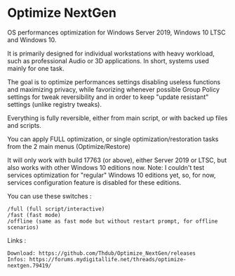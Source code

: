 # Optimize NextGen
OS performances optimization for Windows Server 2019, Windows 10 LTSC and Windows 10.

It is primarily designed for individual workstations with heavy workload, such as professional Audio or 3D applications. 
In short, systems used mainly for one task.

The goal is to optimize performances settings disabling useless functions and maximizing privacy, while favorizing whenever possible Group Policy settings for tweak reversibility and in order to keep "update resistant" settings (unlike registry tweaks).
    
Everything is fully reversible, either from main script, or with backed up files and scripts.

You can apply FULL optimization, or single optimization/restoration tasks from the 2 main menus (Optimize/Restore)

It will only work with build 17763 (or above), either Server 2019 or LTSC, but also works with other Windows 10 editions now. Note: I couldn't test services optimization for "regular" Windows 10 editions yet, so, for now, services configuration feature is disabled for these editions.

You can use these switches :

    /full (full script/interactive)   
    /fast (fast mode)
    /offline (same as fast mode but without restart prompt, for offline scenarios)

Links :
   
    Download: https://github.com/Thdub/Optimize_NextGen/releases
    Infos: https://forums.mydigitallife.net/threads/optimize-nextgen.79419/
